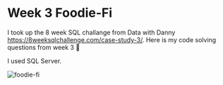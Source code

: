 # Week 3 Foodie-Fi
I took up the 8 week SQL challange from Data with Danny https://8weeksqlchallenge.com/case-study-3/.
Here is my code solving questions from week 3 🥰


I used SQL Server.


![foodie-fi](https://github.com/user-attachments/assets/e86cb854-7240-4446-b346-fb57ce8b58ff)

